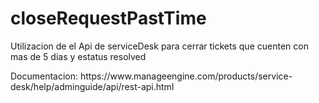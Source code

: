 # closeRequestPastTime 
<p>Utilizacion de el Api de serviceDesk para cerrar tickets que cuenten con mas de 5 dias y estatus resolved </p>
<p>Documentacion: https://www.manageengine.com/products/service-desk/help/adminguide/api/rest-api.html</p>

